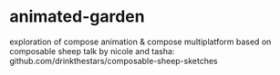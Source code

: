 # animated-garden
exploration of compose animation &amp; compose multiplatform based on composable sheep talk by nicole and tasha: github.com/drinkthestars/composable-sheep-sketches
